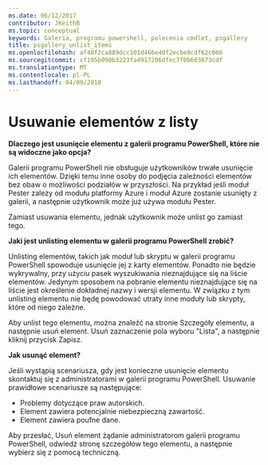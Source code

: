 ```yaml
---
ms.date: 06/12/2017
contributor: JKeithB
ms.topic: conceptual
keywords: Galeria, programu powershell, polecenia cmdlet, psgallery
title: psgallery_unlist_items
ms.openlocfilehash: af48f2ca889dcc101d466e40f2ecbe0cdf62c066
ms.sourcegitcommit: cf195b090b3223fa4917206dfec7f0b603873cdf
ms.translationtype: MT
ms.contentlocale: pl-PL
ms.lasthandoff: 04/09/2018
---
```

# <a name="unlisting-items"></a>Usuwanie elementów z listy

**Dlaczego jest usunięcie elementu z galerii programu PowerShell, które nie są widoczne jako opcja?**

Galerii programu PowerShell nie obsługuje użytkowników trwałe usunięcie ich elementów.
Dzięki temu inne osoby do podjęcia zależności elementów bez obaw o możliwości podziałów w przyszłości.
Na przykład jeśli moduł Pester zależy od modułu platformy Azure i moduł Azure zostanie usunięty z galerii, a następnie użytkownik może już używa modułu Pester.

Zamiast usuwania elementu, jednak użytkownik może unlist go zamiast tego.

**Jaki jest unlisting elementu w galerii programu PowerShell zrobić?**

Unlisting elementów, takich jak moduł lub skryptu w galerii programu PowerShell spowoduje usunięcie jej z karty elementów. Ponadto nie będzie wykrywalny, przy użyciu pasek wyszukiwania nieznajdujące się na liście elementów.
Jedynym sposobem na pobranie elementu nieznajdujące się na liście jest określenie dokładnej nazwy i wersji elementu.
W związku z tym unlisting elementu nie będę powodować utraty inne moduły lub skrypty, które od niego zależne.

Aby unlist tego elementu, można znaleźć na stronie Szczegóły elementu, a następnie usuń element. Usuń zaznaczenie pola wyboru "Lista", a następnie kliknij przycisk Zapisz.

**Jak usunąć element?**

Jeśli wystąpią scenariusza, gdy jest konieczne usunięcie elementu skontaktuj się z administratorami w galerii programu PowerShell.
Usuwanie prawidłowe scenariusze są następujące:
- Problemy dotyczące praw autorskich.
- Element zawiera potencjalnie niebezpieczną zawartość.
- Element zawiera poufne dane.

Aby przesłać, Usuń element żądanie administratorom galerii programu PowerShell, odwiedź stronę szczegółów tego elementu, a następnie wybierz się z pomocą techniczną.